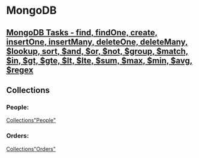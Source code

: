 # MongoDB

## [MongoDB Tasks - find, findOne, create, insertOne, insertMany, deleteOne, deleteMany, $lookup, sort, $and, $or, $not, $group, $match, $in, $gt, $gte, $lt, $lte, $sum, $max, $min, $avg, $regex](https://github.com/AlexeyLobanov1/MongoDB/blob/main/NoSQL%20Tasks.md)

## Collections

### People:

[Collections"People"](https://github.com/AlexeyLobanov1/MongoDB/blob/main/Collections%22People%22.json)

### Orders:

[Collections"Orders"](https://github.com/AlexeyLobanov1/MongoDB/blob/main/Collections%22Orders%22.json)
